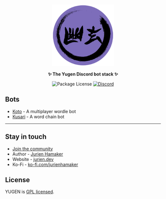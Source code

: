 <p align="center">
  <a href="https://discord.gg/UttZbEd9zn" target="blank"><img src="https://raw.githubusercontent.com/jurienhamaker/Yugen/main/assets/yugen%20sticker.png" width="200" alt="Yugen logo" /></a>
</p>

  <p align="center"><b>✨ The Yugen Discord bot stack ✨</b></p>
    <p align="center">
      <img src="https://img.shields.io/github/license/jurienhamaker/yugen" alt="Package License" />
      <a href="https://discord.gg/UttZbEd9zn" target="_blank"><img src="https://img.shields.io/badge/discord-online-brightgreen.svg" alt="Discord"/></a>
    </p>

## Bots

-   [Koto](https://github.com/jurienhamaker/Yugen/tree/main/apps/koto) - A multiplayer wordle bot
-   [Kusari](https://github.com/jurienhamaker/Yugen/tree/main/apps/kusari) - A word chain bot

---

## Stay in touch

-   [Join the community](https://discord.gg/UttZbEd9zn)
-   Author - [Jurien Hamaker](https://jurien.dev)
-   Website - [jurien.dev](https://jurien.dev/)
-   Ko-Fi - [ko-fi.com/jurienhamaker](https://ko-fi.com/jurienhamaker)

## License

YUGEN is [GPL licensed](LICENSE).
